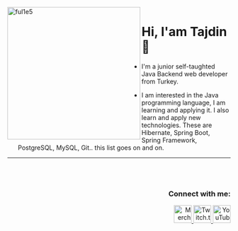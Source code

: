 <br />
<img src="https://github.com/ful1e5/ful1e5/blob/main/assets/lines.svg" align="left" width="300" alt="ful1e5"/>

# Hi, I'am Tajdin 👋

- I'm a junior self-taughted Java Backend web developer from Turkey.

- I am interested in the Java programming language, I am learning and applying it. I also learn and apply new technologies. These are Hibernate, Spring Boot, Spring Framework, PostgreSQL, MySQL, Git.. this list goes on and on.

<hr>
<br />

<br />


  
  <h3 align="right">Connect with me:</h3>
<p align="right">
 <a href="https://discord.gg/uxRA3SUQ">
    <img src="https://seeklogo.com/images/D/discord-icon-new-2021-logo-09772BF096-seeklogo.com.png" width="40" height="40" alt="Merch Store">
  </a>
  <a href="https://www.hackerrank.com/tajdingurdal">
    <img src="https://hrcdn.net/community-frontend/assets/favicon-ddc852f75a.png" width="40" height="40" alt="Twitch.tv">
  </a>
  <a href="https://www.linkedin.com/in/tajdin-gurdal//">
    <img src="https://cdn-icons-png.flaticon.com/512/174/174857.png" width="40" height="40" alt="YouTube">
  </a>
</p>
